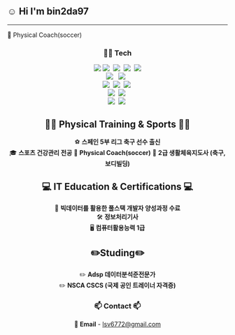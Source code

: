 ## ☺️ Hi I'm bin2da97
---
💼 Physical Coach(soccer)
<!--타이틀 부분-->

<!--내용 부분-->
<h3 align="center">👨‍💻 Tech </h3>
<div align="center">
  <img src="https://img.shields.io/badge/Python-3776AB?style=for-the-badge&logo=Python&logoColor=white">
  <img src="https://img.shields.io/badge/pandas-150458.svg?style=for-the-badge&logo=pandas&logoColor=white" />&nbsp
  <img src="https://img.shields.io/badge/numpy-4d77cf.svg?style=for-the-badge&logo=numpy&logoColor=white" />&nbsp
  <img src="https://img.shields.io/badge/Matplotlib-11557c.svg?style=for-the-badge&logo=Matplotlib&logoColor=white" />&nbsp
  <img src="https://img.shields.io/badge/TensorFlow-FF6F00?style=for-the-badge&logo=TensorFlow&logoColor=white"/>
</div>

<div align="center">
  <img src="https://img.shields.io/badge/JAVA-007396?style=for-the-badge&logo=Java&logoColor=white"/> &nbsp
  <img src="https://img.shields.io/badge/spring-6DB33F?style=for-the-badge&logo=spring&logoColor=white"> &nbsp
</div>

<div align="center">
  <img src="https://img.shields.io/badge/javascript-F7DF1E.svg?style=for-the-badge&logo=javascript&logoColor=20232a" />&nbsp
  <img src="https://img.shields.io/badge/react-61DAFB?style=for-the-badge&logo=react&logoColor=black">&nbsp
  <img src="https://img.shields.io/badge/jquery-0769AD?style=for-the-badge&logo=jquery&logoColor=white">&nbsp
</div>

<div align="center">
  <img src="https://img.shields.io/badge/mysql-4479A1?style=for-the-badge&logo=mysql&logoColor=white">&nbsp
  <img src="https://img.shields.io/badge/oracle-F80000?style=for-the-badge&logo=oracle&logoColor=white">&nbsp
</div>

<div align="center">
  <img src="https://img.shields.io/badge/html5-E34F26?style=for-the-badge&logo=html5&logoColor=white">&nbsp
  <img src="https://img.shields.io/badge/css-1572B6?style=for-the-badge&logo=css3&logoColor=white">&nbsp
</div>
<h2 align="center">🏃‍♂️ Physical Training & Sports 🏃‍♂️</h2>
<div align="center">
  
  ⚽ **스페인 5부 리그 축구 선수 출신**  
  🎓 **스포츠 건강관리 전공** 
  💼 **Physical Coach(soccer)**
  📖 **2급 생활체육지도사 (축구, 보디빌딩)**  
</div>

<h2 align="center">💻 IT Education & Certifications 💻</h2>
<div align="center">
  
  📜 **빅데이터를 활용한 풀스택 개발자 양성과정 수료**  
  🛠️ **정보처리기사**  
  🖥️ **컴퓨터활용능력 1급** <br>
  
</div>
<h2 align="center">✏️Studing✏️</h2>
<div align="center">
  
  ✏️ **Adsp 데이터분석준전문가**<br>
  ✏️ **NSCA CSCS (국제 공인 트레이너 자격증)**
</div>

<h3 align="center">📫 Contact 📫</h3>
<div align="center">
  
  📧 **Email** - lsv6772@gmail.com
</div>
